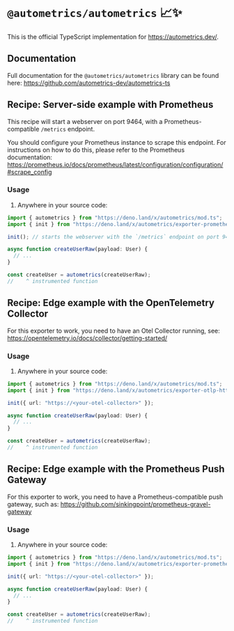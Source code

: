 # `@autometrics/autometrics` 📈✨

This is the official TypeScript implementation for https://autometrics.dev/.

## Documentation

Full documentation for the `@autometrics/autometrics` library can be found here:
https://github.com/autometrics-dev/autometrics-ts

## Recipe: Server-side example with Prometheus

This recipe will start a webserver on port 9464, with a Prometheus-compatible
`/metrics` endpoint.

You should configure your Prometheus instance to scrape this endpoint. For
instructions on how to do this, please refer to the Prometheus documentation:
https://prometheus.io/docs/prometheus/latest/configuration/configuration/#scrape_config

### Usage

1. Anywhere in your source code:

```typescript
import { autometrics } from "https://deno.land/x/autometrics/mod.ts";
import { init } from "https://deno.land/x/autometrics/exporter-prometheus.ts";

init(); // starts the webserver with the `/metrics` endpoint on port 9464

async function createUserRaw(payload: User) {
  // ...
}

const createUser = autometrics(createUserRaw);
//    ^ instrumented function
```

## Recipe: Edge example with the OpenTelemetry Collector

For this exporter to work, you need to have an Otel Collector running, see:
https://opentelemetry.io/docs/collector/getting-started/

### Usage

1. Anywhere in your source code:

```typescript
import { autometrics } from "https://deno.land/x/autometrics/mod.ts";
import { init } from "https://deno.land/x/autometrics/exporter-otlp-http.ts";

init({ url: "https://<your-otel-collector>" });

async function createUserRaw(payload: User) {
  // ...
}

const createUser = autometrics(createUserRaw);
//    ^ instrumented function
```

## Recipe: Edge example with the Prometheus Push Gateway

For this exporter to work, you need to have a Prometheus-compatible push
gateway, such as: https://github.com/sinkingpoint/prometheus-gravel-gateway

### Usage

1. Anywhere in your source code:

```typescript
import { autometrics } from "https://deno.land/x/autometrics/mod.ts";
import { init } from "https://deno.land/x/autometrics/exporter-prometheus-push-gateway.ts";

init({ url: "https://<your-otel-collector>" });

async function createUserRaw(payload: User) {
  // ...
}

const createUser = autometrics(createUserRaw);
//    ^ instrumented function
```
